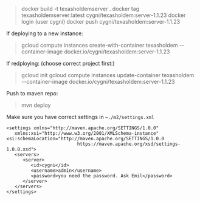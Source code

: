 > docker build -t texasholdemserver .
> docker tag texasholdemserver:latest cygni/texasholdem:server-1.1.23
> docker login (user cygni)
> docker push cygni/texasholdem:server-1.1.23

If deploying to a new instance:
> gcloud compute instances create-with-container texasholdem --container-image docker.io/cygni/texasholdem:server-1.1.23

If redploying:
(choose correct project first:)
> gcloud init
> gcloud compute instances update-container texasholdem --container-image docker.io/cygni/texasholdem:server-1.1.23


Push to maven repo:
> mvn deploy

Make sure you have correct settings in ```~./m2/settings.xml```
```
<settings xmlns="http://maven.apache.org/SETTINGS/1.0.0"
   xmlns:xsi="http://www.w3.org/2001/XMLSchema-instance" xsi:schemaLocation="http://maven.apache.org/SETTINGS/1.0.0
                          https://maven.apache.org/xsd/settings-1.0.0.xsd">
   <servers>
      <server>
         <id>cygni</id>
         <username>admin</username>
         <password>you need the password. Ask Emil</password>
      </server>
   </servers>
</settings>
```
